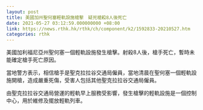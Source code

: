 ```yaml
---
layout: post
title: 美國加州聖何塞輕軌設施槍擊　疑兇槍殺8人後死亡
date: 2021-05-27 03:12:59.000000000 +08:00
link: https://news.rthk.hk/rthk/ch/component/k2/1592833-20210527.htm
categories: rthk
---
```


美國加利福尼亞州聖何塞一個輕軌設施發生槍擊。射殺8人後，槍手死亡，暫時未能確定槍手死亡原因。

當地警方表示，相信槍手是聖克拉拉谷交通局僱員，當地清晨在聖何塞一個輕軌設施開槍，造成嚴重死傷，受害人包括其他聖克拉拉谷交通局僱員。

由聖克拉拉谷交通局營運的輕軌早上服務受影響，發生槍擊的輕軌設施是一個控制中心，用於維修及擺放輕軌列車。
